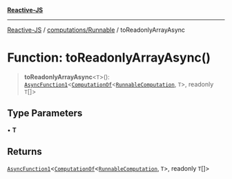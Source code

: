 [**Reactive-JS**](../../../README.md)

***

[Reactive-JS](../../../README.md) / [computations/Runnable](../README.md) / toReadonlyArrayAsync

# Function: toReadonlyArrayAsync()

> **toReadonlyArrayAsync**\<`T`\>(): [`AsyncFunction1`](../../../functions/type-aliases/AsyncFunction1.md)\<[`ComputationOf`](../../type-aliases/ComputationOf.md)\<[`RunnableComputation`](../interfaces/RunnableComputation.md), `T`\>, readonly `T`[]\>

## Type Parameters

• **T**

## Returns

[`AsyncFunction1`](../../../functions/type-aliases/AsyncFunction1.md)\<[`ComputationOf`](../../type-aliases/ComputationOf.md)\<[`RunnableComputation`](../interfaces/RunnableComputation.md), `T`\>, readonly `T`[]\>
